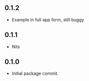 ## 0.1.2
 - Example in full app form, still buggy

## 0.1.1
 - Nits

## 0.1.0
 - Initial package commit.
